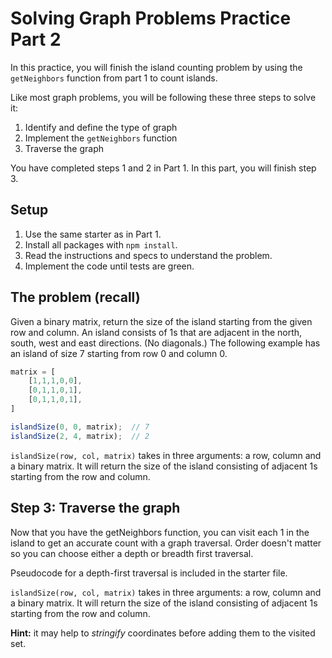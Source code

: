 # Solving Graph Problems Practice Part 2

In this practice, you will finish the island counting problem by using the
`getNeighbors` function from part 1 to count islands.

Like most graph problems, you will be following these three steps to solve it:

1. Identify and define the type of graph
2. Implement the `getNeighbors` function
3. Traverse the graph

You have completed steps 1 and 2 in Part 1. In this part, you will finish step 3.

## Setup

1. Use the same starter as in Part 1.
2. Install all packages with `npm install`.
3. Read the instructions and specs to understand the problem.
4. Implement the code until tests are green.

## The problem (recall)

Given a binary matrix, return the size of the island starting from the given
row and column. An island consists of 1s that are adjacent in the north,
south, west and east directions. (No diagonals.) The following example has an
island of size 7 starting from row 0 and column 0.

```js
matrix = [
    [1,1,1,0,0],
    [0,1,1,0,1],
    [0,1,1,0,1],
]

islandSize(0, 0, matrix);  // 7
islandSize(2, 4, matrix);  // 2
```

`islandSize(row, col, matrix)` takes in three arguments: a row, column and a
binary matrix. It will return the size of the island consisting of adjacent 1s
starting from the row and column.

## Step 3: Traverse the graph

Now that you have the getNeighbors function, you can visit each 1 in the
island to get an accurate count with a graph traversal. Order doesn't matter
so you can choose either a depth or breadth first traversal.

Pseudocode for a depth-first traversal is included in the starter file.

`islandSize(row, col, matrix)` takes in three arguments: a row, column and a
binary matrix. It will return the size of the island consisting of adjacent 1s
starting from the row and column.

**Hint:** it may help to _stringify_ coordinates before adding them to the
visited set.
